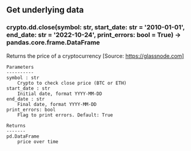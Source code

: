 ## Get underlying data 
### crypto.dd.close(symbol: str, start_date: str = '2010-01-01', end_date: str = '2022-10-24', print_errors: bool = True) -> pandas.core.frame.DataFrame

Returns the price of a cryptocurrency
    [Source: https://glassnode.com]

    Parameters
    ----------
    symbol : str
        Crypto to check close price (BTC or ETH)
    start_date : str
        Initial date, format YYYY-MM-DD
    end_date : str
        Final date, format YYYY-MM-DD
    print_errors: bool
        Flag to print errors. Default: True

    Returns
    -------
    pd.DataFrame
        price over time
